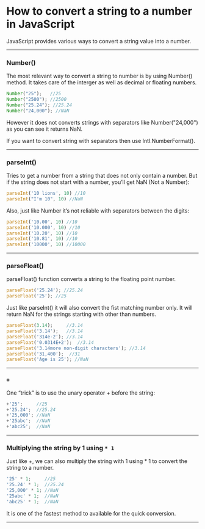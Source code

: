 # How to convert a string to a number in JavaScript
JavaScript provides various ways to convert a string value into a number.

***

### Number() 
The most relevant way to convert a string to number is by using Number() method. 
It takes care of the interger as well as decimal or floating numbers.

```js
Number("25");   //25
Number("2500"); //2500
Number("25.24"); //25.24
Number("24,000"); //NaN
```

However it does not converts strings with separators like Number("24,000") as you can see it returns NaN. 

If you want to convert string with separators then use Intl.NumberFormat().

***

### parseInt() 
Tries to get a number from a string that does not only contain a number.
But if the string does not start with a number, you’ll get NaN (Not a Number):

```js
parseInt('10 lions', 10) //10
parseInt("I'm 10", 10) //NaN
```

Also, just like Number it’s not reliable with separators between the digits:

```js    
parseInt('10.00', 10) //10     
parseInt('10.000', 10) //10     
parseInt('10.20', 10) //10     
parseInt('10.81', 10) //10     
parseInt('10000', 10) //10000
```

***

###  parseFloat()
parseFloat() function converts a string to the floating point number.

```js 
parseFloat('25.24'); //25.24
parseFloat('25'); //25
```

Just like parseInt() it will also convert the fist matching number only. 
It will return NaN for the strings starting with other than numbers.

```js
parseFloat(3.14);     //3.14
parseFloat('3.14');   //3.14
parseFloat('314e-2'); //3.14
parseFloat('0.0314E+2');  //3.14
parseFloat('3.14more non-digit characters'); //3.14
parseFloat('31,400');  //31
parseFloat('Age is 25'); //NaN
```

***

### ```+```
One “trick” is to use the unary operator + before the string:

```js
+'25';     //25
+'25.24';  //25.24
+'25,000'; //NaN
+'25abc';  //NaN
+'abc25';  //NaN
```

***

### Multiplying the string by 1 using ```* 1```

Just like +, we can also multiply the string with 1 using * 1 to convert the string to a number.

```js
'25' * 1;     //25
'25.24' * 1;  //25.24
'25,000' * 1; //NaN
'25abc' * 1;  //NaN
'abc25' * 1;  //NaN
```
It is one of the fastest method to available for the quick conversion.

***
